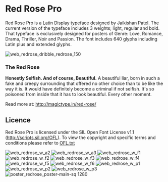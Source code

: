 # Red Rose Pro

Red Rose Pro is a Latin Display typeface designed by Jaikishan Patel. The current version of the typeface includes 3 weights; light, regular and bold. That typeface is exclusively designed for posters of Genre: Love, Romance, Drama, Thriller, Noir and Passion. The font includes 640 glyphs including Latin plus and extended glyphs.


![web_redrose_dribble_redrose_150](https://user-images.githubusercontent.com/42322651/44004911-6d5bf576-9e88-11e8-9e67-3778f8249d20.jpg)


### The Red Rose

**Honestly Selfish. And of course, Beautiful.** A beautiful liar, born in such a fake and creepy surrounding that offered no other choice than to be like the way it is. It would have definitely become a criminal if not selfish. It's so poisoned from inside that it has to look beautiful. Every other moment.

Read more at: http://magictype.in/red-rose/

## Licence
Red Rose Pro is licensed under the SIL Open Font License v1.1 (http://scripts.sil.org/OFL). To view the copyright and specific terms and conditions please refer to [OFL.txt](https://github.com/magictype/redrose/blob/master/OFL.txt)


![web_redrose_w_a2](https://user-images.githubusercontent.com/42322651/44004942-d6d4e472-9e88-11e8-9835-3ff157c4b3df.jpg)
![web_redrose_w_a3](https://user-images.githubusercontent.com/42322651/44004943-d703983a-9e88-11e8-881f-b37013c6fae0.jpg)
![web_redrose_w_f1](https://user-images.githubusercontent.com/42322651/44004944-d735b5d6-9e88-11e8-9541-c96456f86897.jpg)
![web_redrose_w_f2](https://user-images.githubusercontent.com/42322651/44004945-d762bfcc-9e88-11e8-91d7-560eb1db4042.jpg)
![web_redrose_w_f3](https://user-images.githubusercontent.com/42322651/44004946-d79561ac-9e88-11e8-9aad-43db5f5c0039.jpg)
![web_redrose_w_f4](https://user-images.githubusercontent.com/42322651/44004947-d7c24212-9e88-11e8-98fa-239a315e12bd.jpg)
![web_redrose_w_f5](https://user-images.githubusercontent.com/42322651/44004948-d7ef39ca-9e88-11e8-8ba7-a984c5951889.jpg)
![web_redrose_w_f6](https://user-images.githubusercontent.com/42322651/44004949-d81e4ef4-9e88-11e8-8a06-1b68d16c0d68.jpg)
![web_redrose_w_p1](https://user-images.githubusercontent.com/42322651/44004950-d84b6060-9e88-11e8-8a92-442220ab3540.jpg)
![web_redrose_w_p2](https://user-images.githubusercontent.com/42322651/44004951-d87c9996-9e88-11e8-8356-3a60575389a2.jpg)
![web_redrose_w_p3](https://user-images.githubusercontent.com/42322651/44004952-d8b182be-9e88-11e8-98dd-17cc7088e348.jpg)
![poster_redrose_poster-main-sq 1280](https://user-images.githubusercontent.com/42322651/44004981-49e48b16-9e89-11e8-8d46-2277bc1a10da.jpg)
